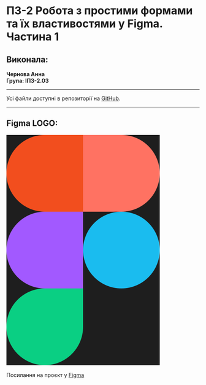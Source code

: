 # ПЗ-2 Робота з простими формами та їх властивостями у Figma. Частина 1

## Виконала:

**Чернова Анна**  
**Група: ІПЗ-2.03**

---

Усі файли доступні в репозиторії на [GitHub](https://github.com/annforia/UI-UX).

---

## Figma LOGO:

![Figma LOGO](UI_UX_2.svg)

Посилання на проєкт у [Figma](https://www.figma.com/design/SBv0WypQDHoTCIPlpFNlcd/UI-UX_2?node-id=0-1&t=1i4YuUNfBlE4k4az-1)


